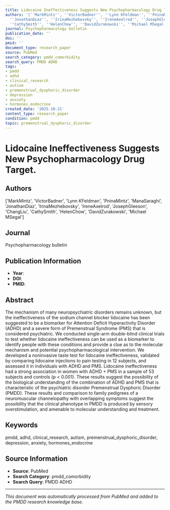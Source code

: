 ```yaml
---
title: Lidocaine Ineffectiveness Suggests New Psychopharmacology Drug Target.
authors: '[''MarkMintz'', ''VictorBadner'', ''Lynn KFeldman'', ''PninaMintz'', ''ManaSaraghi'',
  ''JonathanDiaz'', ''IrinaMezhebovsky'', ''IreneAxelrod'', ''JosephGleeson'', ''ChangLiu'',
  ''CathySmith'', ''HelenChow'', ''DavidZurakowski'', ''Michael MSegal'']'
journal: Psychopharmacology bulletin
publication_date: ''
doi: ''
pmid: ''
document_type: research_paper
source: PubMed
search_category: pmdd_comorbidity
search_query: PMDD ADHD
tags:
- pmdd
- adhd
- clinical_research
- autism
- premenstrual_dysphoric_disorder
- depression
- anxiety
- hormones_endocrine
created_date: '2025-10-21'
content_type: research_paper
condition: pmdd
topic: premenstrual_dysphoric_disorder
---
```


# Lidocaine Ineffectiveness Suggests New Psychopharmacology Drug Target.

## Authors
['MarkMintz', 'VictorBadner', 'Lynn KFeldman', 'PninaMintz', 'ManaSaraghi', 'JonathanDiaz', 'IrinaMezhebovsky', 'IreneAxelrod', 'JosephGleeson', 'ChangLiu', 'CathySmith', 'HelenChow', 'DavidZurakowski', 'Michael MSegal']

## Journal
Psychopharmacology bulletin

## Publication Information
- **Year**: 
- **DOI**: 
- **PMID**: 

## Abstract
The mechanism of many neuropsychiatric disorders remains unknown, but the ineffectiveness of the sodium channel blocker lidocaine has been suggested to be a biomarker for Attention Deficit Hyperactivity Disorder (ADHD) and a severe form of Premenstrual Syndrome (PMS) that is considered psychiatric. We conducted single-arm double-blind clinical trials to test whether lidocaine ineffectiveness can be used as a biomarker to identify people with these conditions and provide a clue as to the molecular mechanism and potential psychopharmacological intervention. We developed a noninvasive taste test for lidocaine ineffectiveness, validated by comparing lidocaine injections to pain testing in 12 subjects, and assessed it in individuals with ADHD and PMS. Lidocaine ineffectiveness had a strong association in women with ADHD + PMS in a sample of 53 subjects and controls (p < 0.001). These results suggest the possibility of the biological understanding of the combination of ADHD and PMS that is characteristic of the psychiatric disorder Premenstrual Dysphoric Disorder (PMDD). These results and comparison to family pedigrees of a neuromuscular channelopathy with overlapping symptoms suggest the possibility that the clinical phenotype in PMDD is produced by sensory overstimulation, and amenable to molecular understanding and treatment.

## Keywords
pmdd, adhd, clinical_research, autism, premenstrual_dysphoric_disorder, depression, anxiety, hormones_endocrine

## Source Information
- **Source**: PubMed
- **Search Category**: pmdd_comorbidity
- **Search Query**: PMDD ADHD

---
*This document was automatically processed from PubMed and added to the PMDD research knowledge base.*

